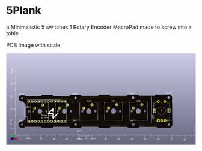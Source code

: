 # 5Plank
 a Minimalistic 5 switches 1 Rotary Encoder MacroPad made to screw into a table
 
 
 
 PCB Image with scale
 
 ![Alt text](https://github.com/EM4Volts/5Plank/blob/main/res/images/frontPCBScale.png?raw=true "Title")
